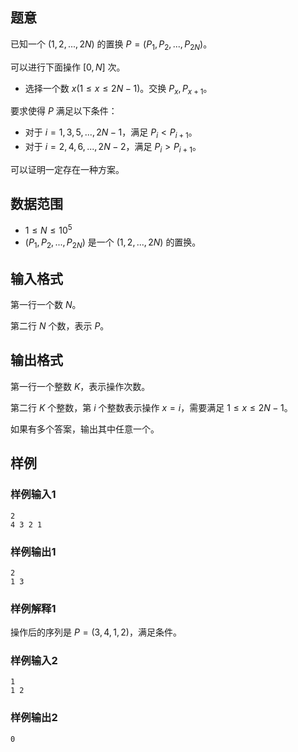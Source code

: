 ## 题意 

已知一个 $(1,2,...,2N)$ 的置换 $P=(P_1,P_2,...,P_{2N})$。

可以进行下面操作 $[0,N]$ 次。

- 选择一个数 $x(1\le x\le 2N-1)$。交换 $P_x,P_{x+1}$。

要求使得 $P$ 满足以下条件：

- 对于 $i=1,3,5,...,2N-1$，满足 $P_i < P_{i+1}$。
- 对于 $i=2,4,6,...,2N-2$，满足 $P_i > P_{i+1}$。

可以证明一定存在一种方案。

## 数据范围

- $1\le N\le 10^5$
- $(P_1,P_2,...,P_{2N})$ 是一个 $(1,2,...,2N)$ 的置换。

## 输入格式

第一行一个数 $N$。

第二行 $N$ 个数，表示 $P$。

## 输出格式

第一行一个整数 $K$，表示操作次数。

第二行 $K$ 个整数，第 $i$ 个整数表示操作 $x=i$，需要满足 $1\le x\le 2N-1$。

如果有多个答案，输出其中任意一个。

## 样例

### 样例输入1

```
2
4 3 2 1
```

### 样例输出1

```
2
1 3
```

### 样例解释1

操作后的序列是 $P=(3,4,1,2)$，满足条件。

### 样例输入2

```
1
1 2
```

### 样例输出2

```
0
```

